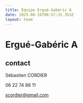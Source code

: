 ```yaml
---
title: Équipe Ergué-Gabéric A
date: 2025-06-16T06:57:31.353Z
layout: team
---
```


# Ergué-Gabéric A



## contact 

Sébastien CORDIER

06 22 74 86 11

scordier@gmail.com

